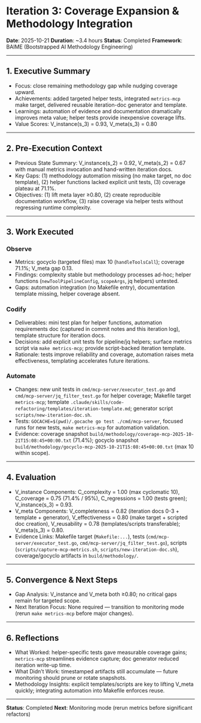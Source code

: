 # Iteration 3: Coverage Expansion & Methodology Integration

**Date**: 2025-10-21
**Duration**: ~3.4 hours
**Status**: Completed
**Framework**: BAIME (Bootstrapped AI Methodology Engineering)

---

## 1. Executive Summary
- Focus: close remaining methodology gap while nudging coverage upward.
- Achievements: added targeted helper tests, integrated `metrics-mcp` make target, delivered reusable iteration-doc generator and template.
- Learnings: automation of evidence and documentation dramatically improves meta value; helper tests provide inexpensive coverage lifts.
- Value Scores: V_instance(s_3) = 0.93, V_meta(s_3) = 0.80

---

## 2. Pre-Execution Context
- Previous State Summary: V_instance(s_2) = 0.92, V_meta(s_2) = 0.67 with manual metrics invocation and hand-written iteration docs.
- Key Gaps: (1) methodology automation missing (no make target, no doc template), (2) helper functions lacked explicit unit tests, (3) coverage plateau at 71.1%.
- Objectives: (1) lift meta layer ≥0.80, (2) create reproducible documentation workflow, (3) raise coverage via helper tests without regressing runtime complexity.

---

## 3. Work Executed
### Observe
- Metrics: gocyclo (targeted files) max 10 (`handleToolsCall`); coverage 71.1%; V_meta gap 0.13.
- Findings: complexity stable but methodology processes ad-hoc; helper functions (`newToolPipelineConfig`, `scopeArgs`, jq helpers) untested.
- Gaps: automation integration (no Makefile entry), documentation template missing, helper coverage absent.

### Codify
- Deliverables: mini test plan for helper functions, automation requirements doc (captured in commit notes and this iteration log), template structure for iteration docs.
- Decisions: add explicit unit tests for pipeline/jq helpers; surface metrics script via `make metrics-mcp`; provide script-backed iteration template.
- Rationale: tests improve reliability and coverage, automation raises meta effectiveness, templating accelerates future iterations.

### Automate
- Changes: new unit tests in `cmd/mcp-server/executor_test.go` and `cmd/mcp-server/jq_filter_test.go` for helper coverage; Makefile target `metrics-mcp`; template `.claude/skills/code-refactoring/templates/iteration-template.md`; generator script `scripts/new-iteration-doc.sh`.
- Tests: `GOCACHE=$(pwd)/.gocache go test ./cmd/mcp-server`, focused runs for new tests, `make metrics-mcp` for automation validation.
- Evidence: coverage snapshot `build/methodology/coverage-mcp-2025-10-21T15:08:45+00:00.txt` (71.4%); gocyclo snapshot `build/methodology/gocyclo-mcp-2025-10-21T15:08:45+00:00.txt` (max 10 within scope).

---

## 4. Evaluation
- V_instance Components: C_complexity = 1.00 (max cyclomatic 10), C_coverage = 0.75 (71.4% / 95%), C_regressions = 1.00 (tests green); V_instance(s_3) = 0.93.
- V_meta Components: V_completeness = 0.82 (iteration docs 0-3 + template + generator), V_effectiveness = 0.80 (make target + scripted doc creation), V_reusability = 0.78 (templates/scripts transferable); V_meta(s_3) = 0.80.
- Evidence Links: Makefile target (`Makefile:...`), tests (`cmd/mcp-server/executor_test.go`, `cmd/mcp-server/jq_filter_test.go`), scripts (`scripts/capture-mcp-metrics.sh`, `scripts/new-iteration-doc.sh`), coverage/gocyclo artifacts in `build/methodology/`.

---

## 5. Convergence & Next Steps
- Gap Analysis: V_instance and V_meta both ≥0.80; no critical gaps remain for targeted scope.
- Next Iteration Focus: None required — transition to monitoring mode (rerun `make metrics-mcp` before major changes).

---

## 6. Reflections
- What Worked: helper-specific tests gave measurable coverage gains; `metrics-mcp` streamlines evidence capture; doc generator reduced iteration write-up time.
- What Didn’t Work: timestamped artifacts still accumulate — future monitoring should prune or rotate snapshots.
- Methodology Insights: explicit templates/scripts are key to lifting V_meta quickly; integrating automation into Makefile enforces reuse.

---

**Status**: Completed
**Next**: Monitoring mode (rerun metrics before significant refactors)

